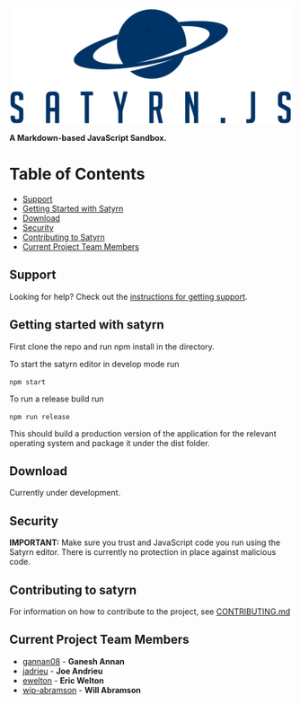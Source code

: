 <p align="center">
  <img
    src="./logos/SatyrnJs-cropped.jpg"
    width="500"
  />
</p>

**A Markdown-based JavaScript Sandbox.**


# Table of Contents

* [Support](#support)
* [Getting Started with Satyrn](#getting-started-with-satyrn)
* [Download](#download)
* [Security](#security)
* [Contributing to Satyrn](#contributing-to-satyrn)
* [Current Project Team Members](#current-project-team-members)

## Support

Looking for help? Check out the
[instructions for getting support](.github/SUPPORT.md).


## Getting started with satyrn

First clone the repo and run npm install in the directory.

To start the satyrn editor in develop mode run 

``npm start``

To run a release build run

``npm run release``

This should build a production version of the application for the relevant operating system and package it under the dist folder.

## Download

Currently under development.

## Security

**IMPORTANT:** Make sure you trust and JavaScript code you run using the Satyrn editor. There is currently no protection in place against malicious code.


## Contributing to satyrn

For information on how to contribute to the project, see [CONTRIBUTING.md](./contributing.md)

## Current Project Team Members

* [gannan08](https://github.com/gannan08) - **Ganesh Annan**
* [jadrieu](https://github.com/jandrieu) - **Joe Andrieu**
* [ewelton](https://github.com/ewelton) - **Eric Welton**
* [wip-abramson](https://github.com/wip-abramson) - **Will Abramson**
